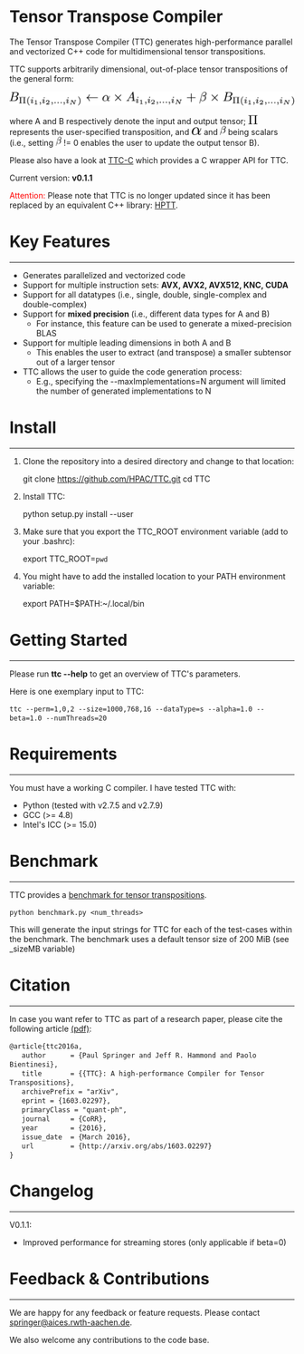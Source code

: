 # Tensor Transpose Compiler #

The Tensor Transpose Compiler (TTC) generates high-performance parallel and vectorized C++ code for multidimensional tensor transpositions.

TTC supports arbitrarily dimensional, out-of-place tensor transpositions of the general form:

![ttc](https://github.com/HPAC/TTC/blob/master/misc/equation.png)

where A and B respectively denote the input and output tensor;
<img src=https://github.com/HPAC/TTC/blob/master/misc/pi.png height=16px/> represents the user-specified
transposition, and 
<img src=https://github.com/HPAC/TTC/blob/master/misc/alpha.png height=14px/> and
<img src=https://github.com/HPAC/TTC/blob/master/misc/beta.png height=16px/> being scalars
(i.e., setting <img src=https://github.com/HPAC/TTC/blob/master/misc/beta.png height=16px/> != 0 enables the user to update the output tensor B).

Please also have a look at [TTC-C](https://github.com/HPAC/TTC-C) which provides
a C wrapper API for TTC.

Current version: **v0.1.1**

<span style="color:red">Attention:</span> Please note that TTC is no longer updated since it has been replaced by an equivalent C++ library: [HPTT](https://github.com/springer13/hptt).

# Key Features
--------------

* Generates parallelized and vectorized code
* Support for multiple instruction sets: **AVX, AVX2, AVX512, KNC, CUDA**
* Support for all datatypes (i.e., single, double, single-complex and double-complex)
* Support for **mixed precision** (i.e., different data types for A and B)
    * For instance, this feature can be used to generate a mixed-precision BLAS
* Support for multiple leading dimensions in both A and B
    * This enables the user to extract (and transpose) a smaller subtensor out of a larger tensor
* TTC allows the user to guide the code generation process:
    * E.g., specifying the --maxImplementations=N argument will limited the number of generated implementations to N


# Install
---------

1. Clone the repository into a desired directory and change to that location:

    git clone https://github.com/HPAC/TTC.git
    cd TTC

2. Install TTC:

    python setup.py install --user

3. Make sure that you export the TTC_ROOT environment variable (add to your .bashrc):

    export TTC_ROOT=`pwd`

4. You might have to add the installed location to your PATH environment variable:
   
    export PATH=$PATH:~/.local/bin


# Getting Started
-----------------

Please run **ttc --help** to get an overview of TTC's parameters.

Here is one exemplary input to TTC: 

    ttc --perm=1,0,2 --size=1000,768,16 --dataType=s --alpha=1.0 --beta=1.0 --numThreads=20

# Requirements
--------------

You must have a working C compiler. I have tested TTC with:

* Python (tested with v2.7.5 and v2.7.9)
* GCC (>= 4.8)
* Intel's ICC (>= 15.0)

# Benchmark
-----------

TTC provides a [benchmark for tensor transpositions](https://github.com/HPAC/TTC/blob/master/benchmark/benchmark.py).

    python benchmark.py <num_threads>

This will generate the input strings for TTC for each of the test-cases within the benchmark. 
The benchmark uses a default tensor size of 200 MiB (see _sizeMB variable)


# Citation
-----------

In case you want refer to TTC as part of a research paper, please cite the following
article [(pdf)](http://arxiv.org/abs/1603.02297):
```
@article{ttc2016a,
   author      = {Paul Springer and Jeff R. Hammond and Paolo Bientinesi},
   title       = {{TTC}: A high-performance Compiler for Tensor Transpositions},
   archivePrefix = "arXiv",
   eprint = {1603.02297},
   primaryClass = "quant-ph",
   journal     = {CoRR},
   year        = {2016},
   issue_date  = {March 2016},
   url         = {http://arxiv.org/abs/1603.02297}
}
``` 

# Changelog
-----------
V0.1.1:
   * Improved performance for streaming stores (only applicable if beta=0)



# Feedback & Contributions
-----------

We are happy for any feedback or feature requests. Please contact springer@aices.rwth-aachen.de.

We also welcome any contributions to the code base.
